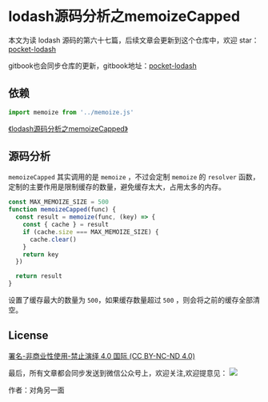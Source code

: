 # lodash源码分析之memoizeCapped

本文为读 lodash 源码的第六十七篇，后续文章会更新到这个仓库中，欢迎 star：[pocket-lodash](https://github.com/yeyuqiudeng/pocket-lodash)

gitbook也会同步仓库的更新，gitbook地址：[pocket-lodash](https://www.gitbook.com/book/yeyuqiudeng/pocket-lodash/details)

## 依赖

```javascript
import memoize from '../memoize.js'
```

[《lodash源码分析之memoizeCapped》](../memoize.md)

## 源码分析

`memoizeCapped` 其实调用的是 `memoize` ，不过会定制 `memoize` 的 `resolver` 函数，定制的主要作用是限制缓存的数量，避免缓存太大，占用太多的内存。

```javascript
const MAX_MEMOIZE_SIZE = 500
function memoizeCapped(func) {
  const result = memoize(func, (key) => {
    const { cache } = result
    if (cache.size === MAX_MEMOIZE_SIZE) {
      cache.clear()
    }
    return key
  })

  return result
}
```

设置了缓存最大的数量为 `500`，如果缓存数量超过 `500` ，则会将之前的缓存全部清空。

## License

[署名-非商业性使用-禁止演绎 4.0 国际 (CC BY-NC-ND 4.0)](http://creativecommons.org/licenses/by-nc-nd/4.0/)

最后，所有文章都会同步发送到微信公众号上，欢迎关注,欢迎提意见：  ![](https://raw.githubusercontent.com/yeyuqiudeng/resource/master/images/qrcode_front-end-article.jpg) 

作者：对角另一面 